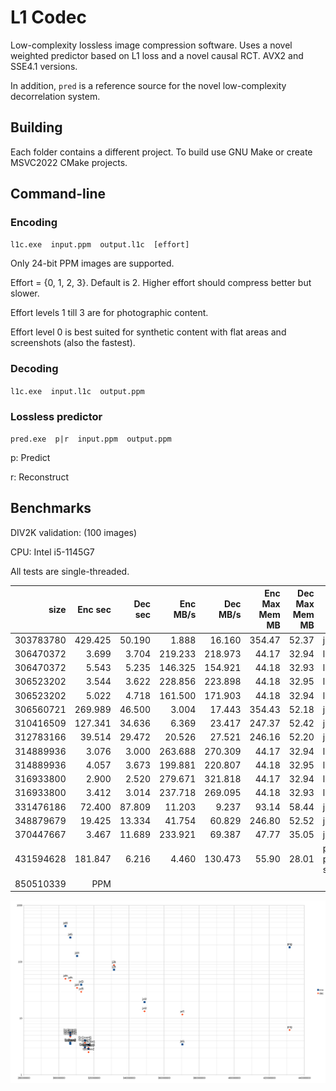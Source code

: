 # L1 Codec

Low-complexity lossless image compression software.
Uses a novel weighted predictor based on L1 loss and a novel causal RCT.
AVX2 and SSE4.1 versions.

In addition, `pred` is a reference source for the novel low-complexity decorrelation system.

## Building
Each folder contains a different project.
To build use GNU Make or create MSVC2022 CMake projects.

## Command-line
### Encoding
`l1c.exe  input.ppm  output.l1c  [effort]`

Only 24-bit PPM images are supported.

Effort = {0, 1, 2, 3}. Default is 2. Higher effort should compress better but slower.

Effort levels 1 till 3 are for photographic content.

Effort level 0 is best suited for synthetic content with flat areas and screenshots (also the fastest).

### Decoding
`l1c.exe  input.l1c  output.ppm`

### Lossless predictor
`pred.exe  p|r  input.ppm  output.ppm`

p: Predict

r: Reconstruct

## Benchmarks

DIV2K validation: (100 images)

CPU: Intel i5-1145G7

All tests are single-threaded.

| size      | Enc sec    | Dec sec  | Enc MB/s   | Dec MB/s | Enc Max Mem MB | Dec Max Mem MB | Codec |
|----------:|-----------:|---------:|-----------:|---------:|---------------:|---------------:|-------|
| 303783780 |    429.425 |   50.190 |      1.888 |   16.160 |         354.47 |          52.37 |  jxl6					|
| 306470372 |      3.699 |    3.704 |    219.233 |  218.973 |          44.17 |          32.94 |  l1c3avx2				|
| 306470372 |      5.543 |    5.235 |    146.325 |  154.921 |          44.18 |          32.93 |  l1c3sse41				|
| 306523202 |      3.544 |    3.622 |    228.856 |  223.898 |          44.18 |          32.95 |  l1c2avx2				|
| 306523202 |      5.022 |    4.718 |    161.500 |  171.903 |          44.18 |          32.94 |  l1c2sse41				|
| 306560721 |    269.989 |   46.500 |      3.004 |   17.443 |         354.43 |          52.18 |  jxl5					|
| 310416509 |    127.341 |   34.636 |      6.369 |   23.417 |         247.37 |          52.42 |  jxl4					|
| 312783166 |     39.514 |   29.472 |     20.526 |   27.521 |         246.16 |          52.20 |  jxl3					|
| 314889936 |      3.076 |    3.000 |    263.688 |  270.309 |          44.17 |          32.94 |  l1c1avx2				|
| 314889936 |      4.057 |    3.673 |    199.881 |  220.807 |          44.18 |          32.95 |  l1c1sse41				|
| 316933800 |      2.900 |    2.520 |    279.671 |  321.818 |          44.17 |          32.94 |  l1c0avx2				|
| 316933800 |      3.412 |    3.014 |    237.718 |  269.095 |          44.18 |          32.93 |  l1c0sse41				|
| 331476186 |     72.400 |   87.809 |     11.203 |    9.237 |          93.14 |          58.44 |  j2k					|
| 348879679 |     19.425 |   13.334 |     41.754 |   60.829 |         246.80 |          52.52 |  jxl2					|
| 370447667 |      3.467 |   11.689 |    233.921 |   69.387 |          47.77 |          35.05 |  jxl1					|
| 431594628 |    181.847 |    6.216 |      4.460 |  130.473 |          55.90 |          28.01 |  png (fPNG + pingo + stb_image.h)	|
| 850510339 | PPM |

<img src="20250602-1-DIV2K.svg">

